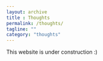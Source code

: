 ```yaml
---
layout: archive
title : Thoughts
permalink: /thoughts/
tagline: ""
category: "thoughts"
---
```


This website is under construction :)
